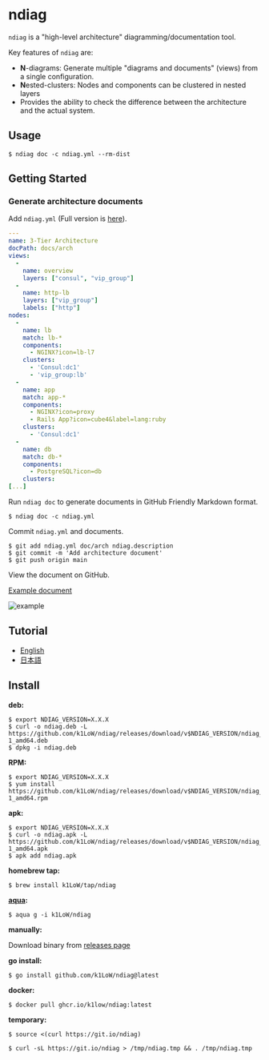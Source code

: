 # ndiag

`ndiag` is a "high-level architecture" diagramming/documentation tool.

Key features of `ndiag` are:

- **N**-diagrams: Generate multiple "diagrams and documents" (views) from a single configuration.
- **N**ested-clusters: Nodes and components can be clustered in nested layers
- Provides the ability to check the difference between the architecture and the actual system.

## Usage

``` console
$ ndiag doc -c ndiag.yml --rm-dist
```

## Getting Started

### Generate architecture documents

Add `ndiag.yml` (Full version is [here](example/tutorial/final/ndiag.yml)).

```yaml
---
name: 3-Tier Architecture
docPath: docs/arch
views:
  -
    name: overview
    layers: ["consul", "vip_group"]
  -
    name: http-lb
    layers: ["vip_group"]
    labels: ["http"]
nodes:
  -
    name: lb
    match: lb-*
    components:
      - NGINX?icon=lb-l7
    clusters:
      - 'Consul:dc1'
      - 'vip_group:lb'
  -
    name: app
    match: app-*
    components:
      - NGINX?icon=proxy
      - Rails App?icon=cube4&label=lang:ruby
    clusters:
      - 'Consul:dc1'
  -
    name: db
    match: db-*
    components:
      - PostgreSQL?icon=db
    clusters:
[...]
```

Run `ndiag doc` to generate documents in GitHub Friendly Markdown format.

``` console
$ ndiag doc -c ndiag.yml
```

Commit `ndiag.yml` and documents.

``` console
$ git add ndiag.yml doc/arch ndiag.description
$ git commit -m 'Add architecture document'
$ git push origin main
```

View the document on GitHub.

[Example document](example/tutorial/final/docs/arch/README.md)

![example](img/doc.png)

## Tutorial

- [English](docs/tutorial.md)
- [日本語](docs/tutorial.ja.md)

## Install

**deb:**

``` console
$ export NDIAG_VERSION=X.X.X
$ curl -o ndiag.deb -L https://github.com/k1LoW/ndiag/releases/download/v$NDIAG_VERSION/ndiag_$NDIAG_VERSION-1_amd64.deb
$ dpkg -i ndiag.deb
```

**RPM:**

``` console
$ export NDIAG_VERSION=X.X.X
$ yum install https://github.com/k1LoW/ndiag/releases/download/v$NDIAG_VERSION/ndiag_$NDIAG_VERSION-1_amd64.rpm
```

**apk:**

``` console
$ export NDIAG_VERSION=X.X.X
$ curl -o ndiag.apk -L https://github.com/k1LoW/ndiag/releases/download/v$NDIAG_VERSION/ndiag_$NDIAG_VERSION-1_amd64.apk
$ apk add ndiag.apk
```

**homebrew tap:**

```console
$ brew install k1LoW/tap/ndiag
```

**[aqua](https://aquaproj.github.io/):**

```console
$ aqua g -i k1LoW/ndiag
```

**manually:**

Download binary from [releases page](https://github.com/k1LoW/ndiag/releases)

**go install:**

```console
$ go install github.com/k1LoW/ndiag@latest
```

**docker:**

```console
$ docker pull ghcr.io/k1low/ndiag:latest
```

**temporary:**

``` console
$ source <(curl https://git.io/ndiag)
```

``` console
$ curl -sL https://git.io/ndiag > /tmp/ndiag.tmp && . /tmp/ndiag.tmp
```
